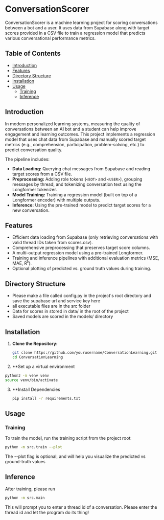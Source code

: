 # ConversationScorer

ConversationScorer is a machine learning project for scoring conversations between a bot and a user. 
It uses data from Supabase along with target scores provided in a CSV file to train a regression model that predicts various conversational performance metrics.

## Table of Contents

- [Introduction](#introduction)
- [Features](#features)
- [Directory Structure](#directory-structure)
- [Installation](#installation)
- [Usage](#usage)
  - [Training](#training)
  - [Inference](#inference)


## Introduction

In modern personalized learning systems, measuring the quality of conversations between an AI bot and a student can help improve engagement and learning outcomes. 
This project implements a regression model that uses chat data from Supabase and manually scored target metrics (e.g., comprehension, participation, problem-solving, etc.) to predict conversation quality.

The pipeline includes:
- **Data Loading:** Querying chat messages from Supabase and reading target scores from a CSV file.
- **Preprocessing:** Adding role tokens (`<BOT>` and `<USER>`), grouping messages by thread, and tokenizing conversation text using the Longformer tokenizer.
- **Model Training:** Training a regression model (built on top of a Longformer encoder) with multiple outputs.
- **Inference:** Using the pre-trained model to predict target scores for a new conversation.

## Features

- Efficient data loading from Supabase (only retrieving conversations with valid thread IDs taken from scores.csv).
- Comprehensive preprocessing that preserves target score columns.
- A multi-output regression model using a pre-trained Longformer.
- Training and inference pipelines with additional evaluation metrics (MSE, MAE, R²).
- Optional plotting of predicted vs. ground truth values during training.

## Directory Structure

- Please make a file called config.py in the project's root directory and save the supabase url and service key here
- all executable files are in the src folder
- Data for scores in stored in data/ in the root of the project
- Saved models are scored in the models/ directory

## Installation

1. **Clone the Repository:**

   ```bash
   git clone https://github.com/yourusername/ConversationLearning.git
   cd ConversationLearning
   ```
2. **Set up a virtual environment

  ```bash
  python3 -m venv venv
  source venv/bin/activate
  ```
3. **Install Dependencies
   ```bash
   pip install -r requirements.txt
   ```

## Usage

### Training

To train the model, run the training script from the project root:

```bash
python -m src.train --plot
```
The --plot flag is optional, and will help you visualize the predicted vs ground-truth values

## Inference
After training, please run
```bash
python -m src.main
```
This will prompt you to enter a thread id of a conversation.
Please enter the thread id and let the program do its thing!

